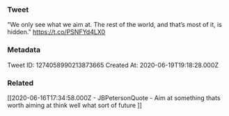 ### Tweet
"We only see what we aim at. The rest of the world, and that’s most of it, is hidden." https://t.co/PSNFYd4LX0

### Metadata
Tweet ID: 1274058990213873665
Created At: 2020-06-19T19:18:28.000Z

### Related
[[2020-06-16T17:34:58.000Z - JBPetersonQuote - Aim at something thats worth aiming at think well what sort of future ]]

